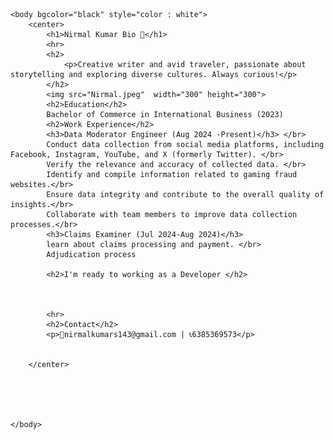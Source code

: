 <!DOCTYPE html>
<html>
    <head>
        <title>Nirmal</title>
        <link rel="icon" href="Icon.png">
    </head>


    <body bgcolor="black" style="color : white">
        <center>
            <h1>Nirmal Kumar Bio 📝</h1>
            <hr>
            <h2>
                <p>Creative writer and avid traveler, passionate about storytelling and exploring diverse cultures. Always curious!</p>
            </h2>
            <img src="Nirmal.jpeg"  width="300" height="300">
            <h2>Education</h2>
            Bachelor of Commerce in International Business (2023)
            <h2>Work Experience</h2>
            <h3>Data Moderator Engineer (Aug 2024 -Present)</h3> </br>
            Conduct data collection from social media platforms, including Facebook, Instagram, YouTube, and X (formerly Twitter). </br>
            Verify the relevance and accuracy of collected data. </br>
            Identify and compile information related to gaming fraud websites.</br>
            Ensure data integrity and contribute to the overall quality of insights.</br>
            Collaborate with team members to improve data collection processes.</br>
            <h3>Claims Examiner (Jul 2024-Aug 2024)</h3>
            learn about claims processing and payment. </br>
            Adjudication process  

            <h2>I'm ready to working as a Developer </h2>



            <hr>
            <h2>Contact</h2>
            <p>📧nirmalkumars143@gmail.com | 📞6385369573</p>
             

        </center>
         




    </body>















</html>

